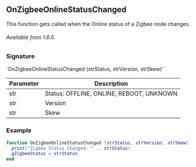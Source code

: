 ## OnZigbeeOnlineStatusChanged

This function gets called when the Online status of a Zigbee node changes.

###### Available from 1.6.0.


### Signature

\`OnZigbeeOnlineStatusChanged (strStatus, strVersion, strSkew)'
\`

| Parameter | Description |
| --- | --- |
| str | Status: OFFLINE, ONLINE, REBOOT, UNKNOWN |
| str | Version |
| str | Skew |


### Example

```lua
function OnZigbeeOnlineStatusChanged (strStatus, strVersion, strSkew)
  print("Zigbee Status Changed: " .. strStatus)
  gZigbeeStatus = strStatus
end
```